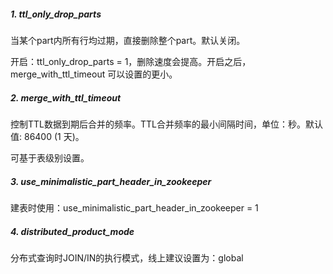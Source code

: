##### 1. ttl_only_drop_parts

当某个part内所有行均过期，直接删除整个part。默认关闭。

开启：ttl_only_drop_parts = 1，删除速度会提高。开启之后，merge_with_ttl_timeout 可以设置的更小。

##### 2. merge_with_ttl_timeout

控制TTL数据到期后合并的频率。TTL合并频率的最小间隔时间，单位：秒。默认值: 86400 (1 天)。

可基于表级别设置。

##### 3. use_minimalistic_part_header_in_zookeeper

建表时使用：use_minimalistic_part_header_in_zookeeper = 1

##### 4. distributed_product_mode

分布式查询时JOIN/IN的执行模式，线上建议设置为：global



